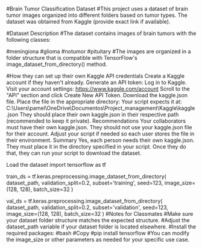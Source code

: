 #Brain Tumor Classification Dataset
#This project uses a dataset of brain tumor images organized into different folders based on tumor types. The dataset was obtained from Kaggle (provide exact link if available).

#Dataset Description
#The dataset contains images of brain tumors with the following classes:

#meningiona
#glioma
#notumor
#pituitary
#The images are organized in a folder structure that is compatible with TensorFlow's image_dataset_from_directory() method.

#How they can set up their own Kaggle API credentials
Create a Kaggle account if they haven't already.
Generate an API token:
Log in to Kaggle.
Visit your account settings: https://www.kaggle.com/account
Scroll to the "API" section and click Create New API Token.
Download the kaggle.json file.
Place the file in the appropriate directory:
Your script expects it at:
C:\Users\pamel\OneDrive\Documentos\Project_management\Kaggle\kaggle.json
They should place their own kaggle.json in their respective path (recommended to keep it private).
Recommendations
Your collaborators must have their own kaggle.json.
They should not use your kaggle.json file for their account.
Adjust your script if needed so each user stores the file in their environment.
Summary
Yes, each person needs their own kaggle.json.
They must place it in the directory specified in your script.
Once they do that, they can run your script to download the dataset.


Load the dataset
import tensorflow as tf

train_ds = tf.keras.preprocessing.image_dataset_from_directory(
    dataset_path,
    validation_split=0.2,
    subset='training',
    seed=123,
    image_size=(128, 128),
    batch_size=32
)

val_ds = tf.keras.preprocessing.image_dataset_from_directory(
    dataset_path,
    validation_split=0.2,
    subset='validation',
    seed=123,
    image_size=(128, 128),
    batch_size=32
)
#Notes for Classmates
#Make sure your dataset folder structure matches the expected structure.
#Adjust the dataset_path variable if your dataset folder is located elsewhere.
#Install the required packages:
#bash
#Copy
#pip install tensorflow
#You can modify the image_size or other parameters as needed for your specific use case.

